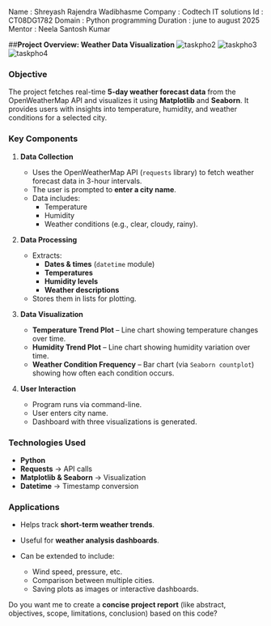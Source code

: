 Name : Shreyash Rajendra Wadibhasme
Company : Codtech IT solutions
Id : CT08DG1782
Domain : Python programming
Duration : june to august 2025
Mentor : Neela Santosh Kumar 


##**Project Overview: Weather Data Visualization**
![taskpho2](https://github.com/user-attachments/assets/67807014-e459-4395-856c-5baeda64faf5)
![taskpho3](https://github.com/user-attachments/assets/179fa5cb-87c6-47c8-8e86-819a09cb7ed8)
![taskpho4](https://github.com/user-attachments/assets/c22aeec4-3baf-41bf-978d-3f76465947bd)


### **Objective**

The project fetches real-time **5-day weather forecast data** from the OpenWeatherMap API and visualizes it using **Matplotlib** and **Seaborn**. It provides users with insights into temperature, humidity, and weather conditions for a selected city.

### **Key Components**

1. **Data Collection**

   * Uses the OpenWeatherMap API (`requests` library) to fetch weather forecast data in 3-hour intervals.
   * The user is prompted to **enter a city name**.
   * Data includes:
     * Temperature
     * Humidity
     * Weather conditions (e.g., clear, cloudy, rainy).

2. **Data Processing**
   * Extracts:
     * **Dates & times** (`datetime` module)
     * **Temperatures**
     * **Humidity levels**
     * **Weather descriptions**
   * Stores them in lists for plotting.

3. **Data Visualization**
   * **Temperature Trend Plot** – Line chart showing temperature changes over time.
   * **Humidity Trend Plot** – Line chart showing humidity variation over time.
   * **Weather Condition Frequency** – Bar chart (via `Seaborn countplot`) showing how often each condition occurs.

4. **User Interaction**
   * Program runs via command-line.
   * User enters city name.
   * Dashboard with three visualizations is generated.

### **Technologies Used**

* **Python**
* **Requests** → API calls
* **Matplotlib & Seaborn** → Visualization
* **Datetime** → Timestamp conversion

### **Applications**

* Helps track **short-term weather trends**.
* Useful for **weather analysis dashboards**.
* Can be extended to include:

  * Wind speed, pressure, etc.
  * Comparison between multiple cities.
  * Saving plots as images or interactive dashboards.



Do you want me to create a **concise project report** (like abstract, objectives, scope, limitations, conclusion) based on this code?
